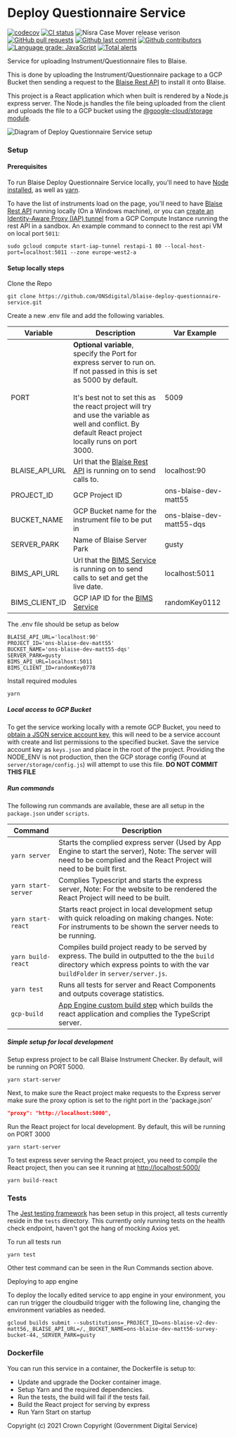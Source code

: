 # Deploy Questionnaire Service

[![codecov](https://codecov.io/gh/ONSdigital/blaise-deploy-questionnaire-service/branch/main/graph/badge.svg)](https://codecov.io/gh/ONSdigital/blaise-deploy-questionnaire-service)
[![CI status](https://github.com/ONSdigital/blaise-deploy-questionnaire-service/workflows/Test%20coverage%20report/badge.svg)](https://github.com/ONSdigital/blaise-deploy-questionnaire-service/workflows/Test%20coverage%20report/badge.svg)
<img src="https://img.shields.io/github/release/ONSdigital/blaise-deploy-questionnaire-service.svg?style=flat-square" alt="Nisra Case Mover release verison">
[![GitHub pull requests](https://img.shields.io/github/issues-pr-raw/ONSdigital/blaise-deploy-questionnaire-service.svg)](https://github.com/ONSdigital/blaise-deploy-questionnaire-service/pulls)
[![Github last commit](https://img.shields.io/github/last-commit/ONSdigital/blaise-deploy-questionnaire-service.svg)](https://github.com/ONSdigital/blaise-deploy-questionnaire-service/commits)
[![Github contributors](https://img.shields.io/github/contributors/ONSdigital/blaise-deploy-questionnaire-service.svg)](https://github.com/ONSdigital/blaise-deploy-questionnaire-service/graphs/contributors)
[![Language grade: JavaScript](https://img.shields.io/lgtm/grade/javascript/g/ONSdigital/blaise-deploy-questionnaire-service.svg?logo=lgtm&logoWidth=18)](https://lgtm.com/projects/g/ONSdigital/blaise-deploy-questionnaire-service/context:javascript)
[![Total alerts](https://img.shields.io/lgtm/alerts/g/ONSdigital/blaise-deploy-questionnaire-service.svg?logo=lgtm&logoWidth=18)](https://lgtm.com/projects/g/ONSdigital/blaise-deploy-questionnaire-service/alerts/)

Service for uploading Instrument/Questionnaire files to Blaise.

This is done by uploading the Instrument/Questionnaire package to a GCP Bucket then sending a request to
the [Blaise Rest API](https://github.com/ONSdigital/blaise-api-rest) to install it onto Blaise.

This project is a React application which when built is rendered by a Node.js express server. The Node.js handles the
file being uploaded from the client and uploads the file to a GCP bucket using
the [@google-cloud/storage module](https://www.npmjs.com/package/@google-cloud/storage).

![Diagram of Deploy Questionnaire Service setup](.github/Diagram.png)

### Setup

#### Prerequisites

To run Blaise Deploy Questionnaire Service locally, you'll need to have [Node installed](https://nodejs.org/en/), as
well as [yarn](https://classic.yarnpkg.com/en/docs/install#mac-stable).

To have the list of instruments load on the page, you'll need to
have [Blaise Rest API](https://github.com/ONSdigital/blaise-api-rest) running locally (On a Windows machine), or you
can [create an Identity-Aware Proxy (IAP) tunnel](https://cloud.google.com/sdk/gcloud/reference/compute/start-iap-tunnel) from a GCP Compute
Instance running the rest API in a sandbox. An example command to connect to the rest api VM on local port `5011`:

```shell
sudo gcloud compute start-iap-tunnel restapi-1 80 --local-host-port=localhost:5011 --zone europe-west2-a
```

#### Setup locally steps

Clone the Repo

```shell script
git clone https://github.com/ONSdigital/blaise-deploy-questionnaire-service.git
```

Create a new .env file and add the following variables.

| Variable       | Description                                                                                                                                                                                                                                                                           | Var Example               |
|----------------|---------------------------------------------------------------------------------------------------------------------------------------------------------------------------------------------------------------------------------------------------------------------------------------|---------------------------|
| PORT           | **Optional variable**, specify the Port for express server to run on. If not passed in this is set as 5000 by default. <br><br>It's best not to set this as the react project will try and use the variable as well and conflict. By default React project locally runs on port 3000. | 5009                      |
| BLAISE_API_URL | Url that the [Blaise Rest API](https://github.com/ONSdigital/blaise-api-rest) is running on to send calls to.                                                                                                                                                                         | localhost:90              |
| PROJECT_ID     | GCP Project ID                                                                                                                                                                                                                                                                        | ons-blaise-dev-matt55     |
| BUCKET_NAME    | GCP Bucket name for the instrument file to be put in                                                                                                                                                                                                                                  | ons-blaise-dev-matt55-dqs |
| SERVER_PARK    | Name of Blaise Server Park                                                                                                                                                                                                                                                            | gusty                     |
| BIMS_API_URL   | Url that the [BIMS Service](https://github.com/ONSdigital/blaise-instrument-metadata-service) is running on to send calls to set and get the live date.                                                                                                                               | localhost:5011            |
| BIMS_CLIENT_ID | GCP IAP ID for the [BIMS Service](https://github.com/ONSdigital/blaise-instrument-metadata-service)                                                                                                                                                                                   | randomKey0112             |

The .env file should be setup as below

```.env
BLAISE_API_URL='localhost:90'
PROJECT_ID='ons-blaise-dev-matt55'             
BUCKET_NAME='ons-blaise-dev-matt55-dqs'
SERVER_PARK=gusty
BIMS_API_URL=localhost:5011
BIMS_CLIENT_ID=randomKey0778
```

Install required modules

```shell script
yarn
```

##### Local access to GCP Bucket

To get the service working locally with a remote GCP Bucket, you need
to [obtain a JSON service account key](https://cloud.google.com/iam/docs/creating-managing-service-account-keys), this
will need to be a service account with create and list permissions to the specified bucket. Save the service account key
as  `keys.json` and place in the root of the project. Providing the NODE_ENV is not production, then the GCP storage
config (Found at `server/storage/config.js`) will attempt to use this file.  **DO NOT COMMIT THIS FILE**

##### Run commands

The following run commands are available, these are all setup in the `package.json` under `scripts`.

| Command             | Description                                                                                                                                                                              |
|---------------------|------------------------------------------------------------------------------------------------------------------------------------------------------------------------------------------|
| `yarn server`       | Starts the complied express server (Used by App Engine to start the server), Note: The server will need to be complied and the React Project will need to be built first.                |
| `yarn start-server` | Complies Typescript and starts the express server, Note: For the website to be rendered the React Project will need to be built.                                                         |
| `yarn start-react`  | Starts react project in local development setup with quick reloading on making changes. Note: For instruments to be shown the server needs to be running.                                |
| `yarn build-react`  | Compiles build project ready to be served by express. The build in outputted to the the `build` directory which express points to with the var `buildFolder` in `server/server.js`.      |
| `yarn test`         | Runs all tests for server and React Components and outputs coverage statistics.                                                                                                          |
| `gcp-build`         | [App Engine custom build step](https://cloud.google.com/appengine/docs/standard/nodejs/running-custom-build-step) which builds the react application and complies the TypeScript server. |

##### Simple setup for local development

Setup express project to be call Blaise Instrument Checker. By default, will be running on PORT 5000.

```shell script
yarn start-server
```

Next, to make sure the React project make requests to the Express server make sure the proxy option is set to the right
port in the 'package.json'

```.json
"proxy": "http://localhost:5000",
```

Run the React project for local development. By default, this will be running on PORT 3000

```shell script
yarn start-server
```

To test express sever serving the React project, you need to compile the React project, then you can see it running
at [http://localhost:5000/](http://localhost:5000/)

```shell script
yarn build-react
```

### Tests

The [Jest testing framework](https://jestjs.io/en/) has been setup in this project, all tests currently reside in
the `tests` directory. This currently only running tests on the health check endpoint, haven't got the hang of mocking
Axios yet.

To run all tests run

```shell script
yarn test
```

Other test command can be seen in the Run Commands section above.

Deploying to app engine

To deploy the locally edited service to app engine in your environment, you can run trigger the cloudbuild trigger with
the following line, changing the environment variables as needed.

```.shell
gcloud builds submit --substitutions=_PROJECT_ID=ons-blaise-v2-dev-matt56,_BLAISE_API_URL=/,_BUCKET_NAME=ons-blaise-dev-matt56-survey-bucket-44,_SERVER_PARK=gusty
```

### Dockerfile

You can run this service in a container, the Dockerfile is setup to:

- Update and upgrade the Docker container image.
- Setup Yarn and the required dependencies.
- Run the tests, the build will fail if the tests fail.
- Build the React project for serving by express
- Run Yarn Start on startup

Copyright (c) 2021 Crown Copyright (Government Digital Service)
